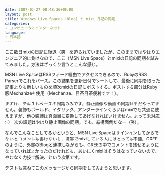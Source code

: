 ```yaml
---
date: 2007-03-27 08:48:36+00:00
layout: post
title: Windows Live Spaces (blog) と mixi 日記の同期
categories:
- コンピュータとインターネット
language:
- 日本語
---
```


ここ数日mixiの日記に後退（笑）を迫られていましたが、このままではやはりエンジニア的に負けなので、ここ（MSN Live Space）とmixiの日記の同期を試みてみました。方法はざっくり言うとこんな感じ。

MSN Live SpaceはRSSフィード経由でアクセスできるので、RubyのRSS Parserでこれをパース。この結果を更新日付でソートして、最後に同期を取った記事よりも新しいものを順次mixiの日記にポストする。ポストする部分はRuby版Mechanizeを使用（Mechanize、目茶目茶便利です！）。

まずは、テキストベースの同期のみです。静止画像や動画の同期はまだやってません。装飾もボールド、イタリック、アンダーラインくらいはmixiでも共通に使えますが、他の装飾は真面目に変換してあげなければいけません。よって未対応 :-)　次の課題はやはり静止画像の同期。でも、結構面倒だなー（笑）。

なんでこんなことしてるかというと、MSN Live Spaceはサインインしてからでないとコメントも書けないし、携帯でmixiしている人にはとっても不便。GREEのように、外部のBlogと連携しながらも、GREEの中でコメントを残せるようになっていればよかったのだけれども、あいにくmixiはそうはなっていないので、やむなく力技で解決、という次第です。

テストも兼ねてこのメッセージから同期をしてみようと思います。
